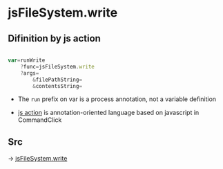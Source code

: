 # jsFileSystem.write

## Difinition by js action

```js.js

var=runWrite
	?func=jsFileSystem.write
	?args=
		&filePathString=
		&contentsString=
```

- The `run` prefix on var is a process annotation, not a variable definition

- [js action](#) is annotation-oriented language based on javascript in CommandClick

## Src

-> [jsFileSystem.write](https://github.com/puutaro/CommandClick/blob/master/app/src/main/java/com/puutaro/commandclick/fragment_lib/terminal_fragment/js_interface/file/JsFileSystem.kt#L57)


